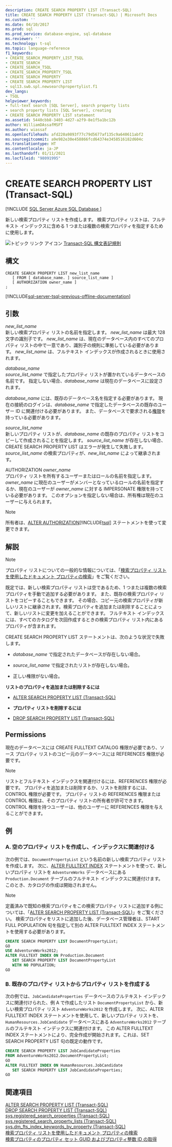 ```yaml
---
description: CREATE SEARCH PROPERTY LIST (Transact-SQL)
title: CREATE SEARCH PROPERTY LIST (Transact-SQL) | Microsoft Docs
ms.custom: ''
ms.date: 04/10/2017
ms.prod: sql
ms.prod_service: database-engine, sql-database
ms.reviewer: ''
ms.technology: t-sql
ms.topic: language-reference
f1_keywords:
- CREATE_SEARCH_PROPERTY_LIST_TSQL
- CREATE SEARCH
- CREATE_SEARCH_TSQL
- CREATE_SEARCH_PROPERTY_TSQL
- CREATE SEARCH PROPERTY
- CREATE SEARCH PROPERTY LIST
- sql13.swb.spl.newsearchpropertylist.f1
dev_langs:
- TSQL
helpviewer_keywords:
- full-text search [SQL Server], search property lists
- search property lists [SQL Server], creating
- CREATE SEARCH PROPERTY LIST statement
ms.assetid: 5440cbb8-3403-4d27-a2f9-8e1f5a1bc12b
author: WilliamDAssafMSFT
ms.author: wiassaf
ms.openlocfilehash: afd220a9893f77c79d5677af135c9a640611abf2
ms.sourcegitcommit: a9e982e30e458866fcd64374e3458516182d604c
ms.translationtype: HT
ms.contentlocale: ja-JP
ms.lasthandoff: 01/11/2021
ms.locfileid: "98091995"
---
```

# <a name="create-search-property-list-transact-sql"></a>CREATE SEARCH PROPERTY LIST (Transact-SQL)
[!INCLUDE [SQL Server Azure SQL Database ](../../includes/applies-to-version/sql-asdb.md)]

  新しい検索プロパティ リストを作成します。 検索プロパティ リストは、フルテキスト インデックスに含める 1 つまたは複数の検索プロパティを指定するために使用します。  
  
 ![トピック リンク アイコン](../../database-engine/configure-windows/media/topic-link.gif "トピック リンク アイコン") [Transact-SQL 構文表記規則](../../t-sql/language-elements/transact-sql-syntax-conventions-transact-sql.md)  
  
## <a name="syntax"></a>構文  
  
```syntaxsql  
CREATE SEARCH PROPERTY LIST new_list_name  
   [ FROM [ database_name. ] source_list_name ]  
   [ AUTHORIZATION owner_name ]  
;  
```  
  
[!INCLUDE[sql-server-tsql-previous-offline-documentation](../../includes/sql-server-tsql-previous-offline-documentation.md)]

## <a name="arguments"></a>引数
 *new_list_name*  
 新しい検索プロパティ リストの名前を指定します。 *new_list_name* は最大 128 文字の識別子です。 *new_list_name* は、現在のデータベース内のすべてのプロパティ リストの中で一意であり、識別子の規則に準拠している必要があります。 *new_list_name* は、フルテキスト インデックスが作成されるときに使用されます。  
  
 *database_name*  
 *source_list_name* で指定したプロパティ リストが置かれているデータベースの名前です。 指定しない場合、*database_name* は現在のデータベースに設定されます。  
  
 *database_name* には、既存のデータベース名を指定する必要があります。 現在の接続のログインは、*database_name* で指定したデータベースの既存のユーザー ID に関連付ける必要があります。 また、データベースで要求される[権限](#Permissions)を持っている必要があります。  
  
 *source_list_name*  
 新しいプロパティ リストが、*database_name* の既存のプロパティ リストをコピーして作成されることを指定します。 *source_list_name* が存在しない場合、CREATE SEARCH PROPERTY LIST はエラーが発生して失敗します。 *source_list_name* の検索プロパティが、*new_list_name* によって継承されます。  
  
 AUTHORIZATION *owner_name*  
 プロパティ リストを所有するユーザーまたはロールの名前を指定します。 *owner_name* に現在のユーザーがメンバーとなっているロールの名前を指定するか、現在のユーザーが *owner_name* に対する IMPERSONATE 権限を持っている必要があります。 このオプションを指定しない場合は、所有権は現在のユーザーに与えられます。  
  
> [!NOTE]  
>  所有者は、[ALTER AUTHORIZATION](../../t-sql/statements/alter-authorization-transact-sql.md)[!INCLUDE[tsql](../../includes/tsql-md.md)] ステートメントを使って変更できます。  
  
## <a name="remarks"></a>解説  
  
> [!NOTE]  
>  プロパティ リストについての一般的な情報については、「[検索プロパティ リストを使用したドキュメント プロパティの検索](../../relational-databases/search/search-document-properties-with-search-property-lists.md)」をご覧ください。  
  
 既定では、新しい検索プロパティ リストは空であるため、1 つまたは複数の検索プロパティを手動で追加する必要があります。 また、既存の検索プロパティ リストをコピーすることもできます。 その場合、コピー元の検索プロパティが新しいリストに継承されます。検索プロパティを追加または削除することによって、新しいリストに変更を加えることができます。 フルテキスト インデックスには、すべてのカタログを次回作成するときの検索プロパティ リスト内にあるプロパティが含まれます。  
  
 CREATE SEARCH PROPERTY LIST ステートメントは、次のような状況で失敗します。  
  
-   *database_name* で指定されたデータベースが存在しない場合。  
  
-   *source_list_name* で指定されたリストが存在しない場合。  
  
-   正しい権限がない場合。  
  
 **リストのプロパティを追加または削除するには**  
  
-   [ALTER SEARCH PROPERTY LIST &#40;Transact-SQL&#41;](../../t-sql/statements/alter-search-property-list-transact-sql.md)  
  
-   **プロパティ リストを削除するには**  
  
-   [DROP SEARCH PROPERTY LIST &#40;Transact-SQL&#41;](../../t-sql/statements/drop-search-property-list-transact-sql.md)  
  
##  <a name="permissions"></a><a name="Permissions"></a> Permissions  
 現在のデータベースには CREATE FULLTEXT CATALOG 権限が必要であり、ソース プロパティ リストのコピー元のデータベースには REFERENCES 権限が必要です。  
  
> [!NOTE]  
>  リストとフルテキスト インデックスを関連付けるには、REFERENCES 権限が必要です。 プロパティを追加または削除するか、リストを削除するには、CONTROL 権限が必要です。 プロパティ リストの REFERENCES 権限または CONTROL 権限は、そのプロパティ リストの所有者が許可できます。 CONTROL 権限を持つユーザーは、他のユーザーに REFERENCES 権限を与えることができます。  
  
## <a name="examples"></a>例  
  
### <a name="a-creating-an-empty-property-list-and-associating-it-with-an-index"></a>A. 空のプロパティ リストを作成し、インデックスに関連付ける  
 次の例では、`DocumentPropertyList` という名前の新しい検索プロパティ リストを作成します。 次に、[ALTER FULLTEXT INDEX](../../t-sql/statements/alter-fulltext-index-transact-sql.md) ステートメントを使って、新しいプロパティ リストを `AdventureWorks` データベースにある `Production.Document` テーブルのフルテキスト インデックスに関連付けます。このとき、カタログの作成は開始されません。  
  
> [!NOTE]  
>  定義済みで既知の検索プロパティをこの検索プロパティ リストに追加する例については、「[ALTER SEARCH PROPERTY LIST &#40;Transact-SQL&#41;](../../t-sql/statements/alter-search-property-list-transact-sql.md)」をご覧ください。 検索プロパティをリストに追加した後、データベース管理者は、START FULL POPULATION 句を指定して別の ALTER FULLTEXT INDEX ステートメントを使用する必要があります。  
  
```sql 
CREATE SEARCH PROPERTY LIST DocumentPropertyList;  
GO  
USE AdventureWorks2012;  
ALTER FULLTEXT INDEX ON Production.Document   
   SET SEARCH PROPERTY LIST DocumentPropertyList  
   WITH NO POPULATION;   
GO   
```  
  
### <a name="b-creating-a-property-list-from-an-existing-one"></a>B. 既存のプロパティ リストからプロパティ リストを作成する  
 次の例では、`JobCandidateProperties` データベースのフルテキスト インデックスに関連付けられた、例 A で作成したリスト `DocumentPropertyList` から、新しい検索プロパティ リスト `AdventureWorks2012` を作成します。 次に、ALTER FULLTEXT INDEX ステートメントを使用して、新しいプロパティ リストを、`HumanResources.JobCandidate` データベースにある `AdventureWorks2012` テーブルのフルテキスト インデックスに関連付けます。 この ALTER FULLTEXT INDEX ステートメントにより、完全作成が開始されます。これは、SET SEARCH PROPERTY LIST 句の既定の動作です。  
  
```sql  
CREATE SEARCH PROPERTY LIST JobCandidateProperties 
FROM AdventureWorks2012.DocumentPropertyList;  
GO  
ALTER FULLTEXT INDEX ON HumanResources.JobCandidate   
   SET SEARCH PROPERTY LIST JobCandidateProperties;  
GO
```  
  
## <a name="see-also"></a>関連項目  
 [ALTER SEARCH PROPERTY LIST &#40;Transact-SQL&#41;](../../t-sql/statements/alter-search-property-list-transact-sql.md)   
 [DROP SEARCH PROPERTY LIST &#40;Transact-SQL&#41;](../../t-sql/statements/drop-search-property-list-transact-sql.md)   
 [sys.registered_search_properties &#40;Transact-SQL&#41;](../../relational-databases/system-catalog-views/sys-registered-search-properties-transact-sql.md)   
 [sys.registered_search_property_lists &#40;Transact-SQL&#41;](../../relational-databases/system-catalog-views/sys-registered-search-property-lists-transact-sql.md)   
 [sys.dm_fts_index_keywords_by_property &#40;Transact-SQL&#41;](../../relational-databases/system-dynamic-management-views/sys-dm-fts-index-keywords-by-property-transact-sql.md)   
 [検索プロパティ リストを使用したドキュメント プロパティの検索](../../relational-databases/search/search-document-properties-with-search-property-lists.md)   
 [検索プロパティのプロパティ セット GUID およびプロパティ整数 ID の取得](../../relational-databases/search/find-property-set-guids-and-property-integer-ids-for-search-properties.md)  
  
  
